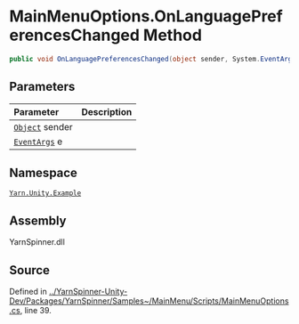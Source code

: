 <!-- This file was generated by a tool. Do not edit this file by hand. -->

# MainMenuOptions.OnLanguagePreferencesChanged Method


```csharp
public void OnLanguagePreferencesChanged(object sender, System.EventArgs e)
```

## Parameters
|Parameter|Description|
|:---|:---|
|[`Object`](https://docs.microsoft.com/dotnet/api/System.Object) sender||
|[`EventArgs`](https://docs.microsoft.com/dotnet/api/System.EventArgs) e||


## Namespace
[`Yarn.Unity.Example`](/api/csharp/yarn.unity.example/README.md)

## Assembly
YarnSpinner.dll

## Source
Defined in [../YarnSpinner-Unity-Dev/Packages/YarnSpinner/Samples~/MainMenu/Scripts/MainMenuOptions.cs](https://github.com/YarnSpinnerTool/YarnSpinner-Unity//blob/develop/Samples~/MainMenu/Scripts/MainMenuOptions.cs#L39), line 39.
